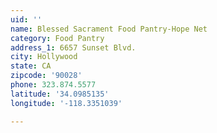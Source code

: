 ```yaml
---
uid: ''
name: Blessed Sacrament Food Pantry-Hope Net
category: Food Pantry
address_1: 6657 Sunset Blvd.
city: Hollywood
state: CA
zipcode: '90028'
phone: 323.874.5577
latitude: '34.0985135'
longitude: '-118.3351039'

---
```


